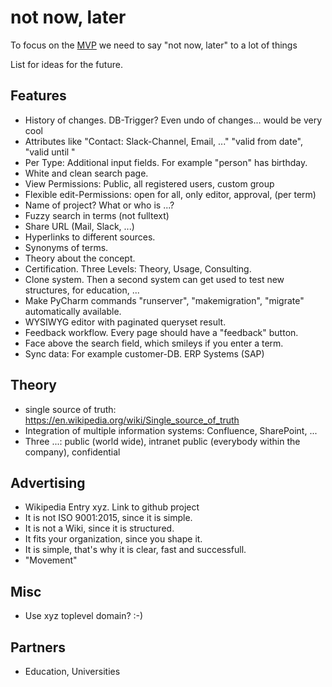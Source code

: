 # not now, later

To focus on the [MVP](https://en.wikipedia.org/wiki/Minimum_viable_product) we 
need to say "not now, later" to a lot of things

List for ideas for the future.

## Features

* History of changes. DB-Trigger? Even undo of changes... would be very cool
* Attributes like "Contact: Slack-Channel, Email, ..." "valid from date", "valid until "
* Per Type: Additional input fields. For example "person" has birthday. 
* White and clean search page.
* View Permissions: Public, all registered users, custom group
* Flexible edit-Permissions: open for all, only editor, approval, (per term)
* Name of project? What or who is ...?
* Fuzzy search in terms (not fulltext)
* Share URL (Mail, Slack, ...)
* Hyperlinks to different sources.
* Synonyms of terms.
* Theory about the concept.
* Certification. Three Levels: Theory, Usage, Consulting.
* Clone system. Then a second system can get used to test new structures, for education, ...
* Make PyCharm commands "runserver", "makemigration", "migrate" automatically available.
* WYSIWYG editor with paginated queryset result.
* Feedback workflow. Every page should have a "feedback" button.
* Face above the search field, which smileys if you enter a term.
* Sync data: For example customer-DB. ERP Systems (SAP) 

## Theory
* single source of truth: https://en.wikipedia.org/wiki/Single_source_of_truth
* Integration of multiple information systems: Confluence, SharePoint, ...
* Three ...: public (world wide), intranet public (everybody within the company), confidential

## Advertising
* Wikipedia Entry xyz. Link to github project
* It is not ISO 9001:2015, since it is simple.
* It is not a Wiki, since it is structured.
* It fits your organization, since you shape it.
* It is simple, that's why it is clear, fast and successfull.
* "Movement"

## Misc
* Use xyz toplevel domain? :-)

## Partners
* Education, Universities


